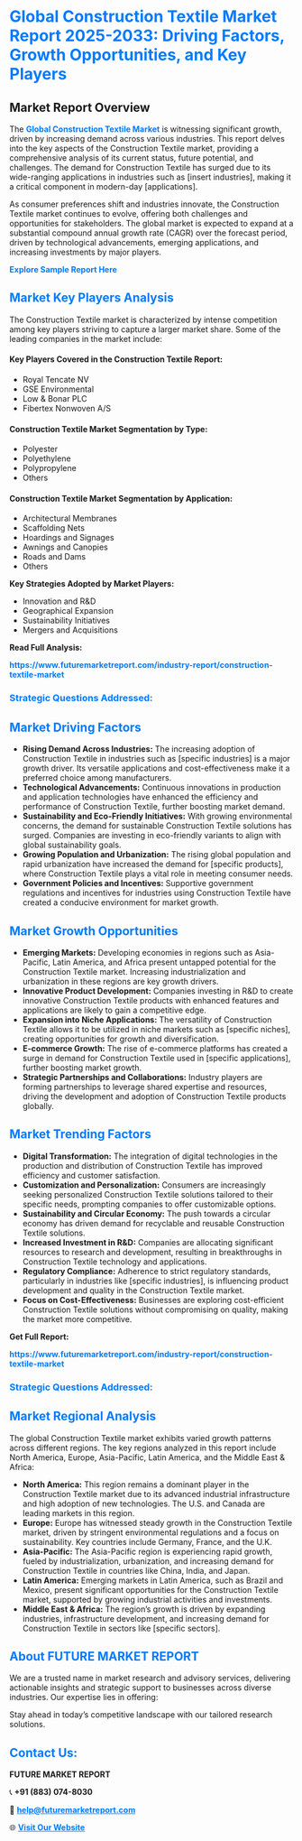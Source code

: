<h1 style="color: #007BFF;">Global Construction Textile Market Report 2025-2033: Driving Factors, Growth Opportunities, and Key Players</h1>

<section id="overview">
<h2>Market Report Overview</h2>
<p>The <a href="https://www.futuremarketreport.com/industry-report/construction-textile-market" style="color: #007BFF; text-decoration: none;"><strong>Global Construction Textile Market</strong></a> is witnessing significant growth, driven by increasing demand across various industries. This report delves into the key aspects of the Construction Textile market, providing a comprehensive analysis of its current status, future potential, and challenges. The demand for Construction Textile has surged due to its wide-ranging applications in industries such as [insert industries], making it a critical component in modern-day [applications].</p>
<p>As consumer preferences shift and industries innovate, the Construction Textile market continues to evolve, offering both challenges and opportunities for stakeholders. The global market is expected to expand at a substantial compound annual growth rate (CAGR) over the forecast period, driven by technological advancements, emerging applications, and increasing investments by major players.</p>
</section>

<section id="overview">
<p><a href="https://www.futuremarketreport.com/request-sample/reportId=83306" style="color: #007BFF; text-decoration: none;"><strong>Explore Sample Report Here</strong></a></p>
</section>

<section id="key-players">
<h2 style="color: #007BFF;">Market Key Players Analysis</h2>
<p>The Construction Textile market is characterized by intense competition among key players striving to capture a larger market share. Some of the leading companies in the market include:</p>
<h4>Key Players Covered in the Construction Textile Report:</h4>
<ul><li>Royal Tencate NV</li><li>GSE Environmental</li><li>Low &amp; Bonar PLC</li><li>Fibertex Nonwoven A/S</li></ul>
<h4>Construction Textile Market Segmentation by Type:</h4>
<ul><li>Polyester</li><li>Polyethylene</li><li>Polypropylene</li><li>Others</li></ul>

<h4>Construction Textile Market Segmentation by Application:</h4>
<ul><li>Architectural Membranes</li><li>Scaffolding Nets</li><li>Hoardings and Signages</li><li>Awnings and Canopies</li><li>Roads and Dams</li><li>Others</li></ul>
<p><strong>Key Strategies Adopted by Market Players:</strong></p>
<ul>
<li>Innovation and R&D</li>
<li>Geographical Expansion</li>
<li>Sustainability Initiatives</li>
<li>Mergers and Acquisitions</li>
</ul>
</section>

<section>
<p><strong>Read Full Analysis: </strong></p><a href="https://www.futuremarketreport.com/industry-report/construction-textile-market" style="color: #007BFF; text-decoration: none;"><strong>https://www.futuremarketreport.com/industry-report/construction-textile-market</strong></a>
<h3 style="color: #007BFF;">Strategic Questions Addressed:</h3>
</section>

<section id="driving-factors">
<h2 style="color: #007BFF;">Market Driving Factors</h2>
<ul>
<li><strong>Rising Demand Across Industries:</strong> The increasing adoption of Construction Textile in industries such as [specific industries] is a major growth driver. Its versatile applications and cost-effectiveness make it a preferred choice among manufacturers.</li>
<li><strong>Technological Advancements:</strong> Continuous innovations in production and application technologies have enhanced the efficiency and performance of Construction Textile, further boosting market demand.</li>
<li><strong>Sustainability and Eco-Friendly Initiatives:</strong> With growing environmental concerns, the demand for sustainable Construction Textile solutions has surged. Companies are investing in eco-friendly variants to align with global sustainability goals.</li>
<li><strong>Growing Population and Urbanization:</strong> The rising global population and rapid urbanization have increased the demand for [specific products], where Construction Textile plays a vital role in meeting consumer needs.</li>
<li><strong>Government Policies and Incentives:</strong> Supportive government regulations and incentives for industries using Construction Textile have created a conducive environment for market growth.</li>
</ul>
</section>

<section id="growth-opportunities">
<h2 style="color: #007BFF;">Market Growth Opportunities</h2>
<ul>
<li><strong>Emerging Markets:</strong> Developing economies in regions such as Asia-Pacific, Latin America, and Africa present untapped potential for the Construction Textile market. Increasing industrialization and urbanization in these regions are key growth drivers.</li>
<li><strong>Innovative Product Development:</strong> Companies investing in R&D to create innovative Construction Textile products with enhanced features and applications are likely to gain a competitive edge.</li>
<li><strong>Expansion into Niche Applications:</strong> The versatility of Construction Textile allows it to be utilized in niche markets such as [specific niches], creating opportunities for growth and diversification.</li>
<li><strong>E-commerce Growth:</strong> The rise of e-commerce platforms has created a surge in demand for Construction Textile used in [specific applications], further boosting market growth.</li>
<li><strong>Strategic Partnerships and Collaborations:</strong> Industry players are forming partnerships to leverage shared expertise and resources, driving the development and adoption of Construction Textile products globally.</li>
</ul>
</section>

<section id="trending-factors">
<h2 style="color: #007BFF;">Market Trending Factors</h2>
<ul>
<li><strong>Digital Transformation:</strong> The integration of digital technologies in the production and distribution of Construction Textile has improved efficiency and customer satisfaction.</li>
<li><strong>Customization and Personalization:</strong> Consumers are increasingly seeking personalized Construction Textile solutions tailored to their specific needs, prompting companies to offer customizable options.</li>
<li><strong>Sustainability and Circular Economy:</strong> The push towards a circular economy has driven demand for recyclable and reusable Construction Textile solutions.</li>
<li><strong>Increased Investment in R&D:</strong> Companies are allocating significant resources to research and development, resulting in breakthroughs in Construction Textile technology and applications.</li>
<li><strong>Regulatory Compliance:</strong> Adherence to strict regulatory standards, particularly in industries like [specific industries], is influencing product development and quality in the Construction Textile market.</li>
<li><strong>Focus on Cost-Effectiveness:</strong> Businesses are exploring cost-efficient Construction Textile solutions without compromising on quality, making the market more competitive.</li>
</ul>
</section>

<section>
<p><strong>Get Full Report: </strong></p><a href="https://www.futuremarketreport.com/industry-report/construction-textile-market" style="color: #007BFF; text-decoration: none;"><strong>https://www.futuremarketreport.com/industry-report/construction-textile-market</strong></a>
<h3 style="color: #007BFF;">Strategic Questions Addressed:</h3>
</section>


<section id="regional-analysis">
<h2 style="color: #007BFF;">Market Regional Analysis</h2>
<p>The global Construction Textile market exhibits varied growth patterns across different regions. The key regions analyzed in this report include North America, Europe, Asia-Pacific, Latin America, and the Middle East & Africa:</p>
<ul>
<li><strong>North America:</strong> This region remains a dominant player in the Construction Textile market due to its advanced industrial infrastructure and high adoption of new technologies. The U.S. and Canada are leading markets in this region.</li>
<li><strong>Europe:</strong> Europe has witnessed steady growth in the Construction Textile market, driven by stringent environmental regulations and a focus on sustainability. Key countries include Germany, France, and the U.K.</li>
<li><strong>Asia-Pacific:</strong> The Asia-Pacific region is experiencing rapid growth, fueled by industrialization, urbanization, and increasing demand for Construction Textile in countries like China, India, and Japan.</li>
<li><strong>Latin America:</strong> Emerging markets in Latin America, such as Brazil and Mexico, present significant opportunities for the Construction Textile market, supported by growing industrial activities and investments.</li>
<li><strong>Middle East & Africa:</strong> The region’s growth is driven by expanding industries, infrastructure development, and increasing demand for Construction Textile in sectors like [specific sectors].</li>
</ul>
</section>

<footer>
<h2 style="color: #007BFF;">About FUTURE MARKET REPORT</h2>
<p>We are a trusted name in market research and advisory services, delivering actionable insights and strategic support to businesses across diverse industries. Our expertise lies in offering:</p>

<p>Stay ahead in today’s competitive landscape with our tailored research solutions.</p>

<h2 style="color: #007BFF;">Contact Us:</h2>
<p><strong>FUTURE MARKET REPORT</strong></p>
<p>📞 <strong>+91 (883) 074-8030</strong></p>
<p>📧 <strong><a href="mailto:help@futuremarketreport.com" style="color: #007BFF;">help@futuremarketreport.com</a></strong></p>
<p>🌐 <strong><a href="https://www.futuremarketreport.com/" style="color: #007BFF;">Visit Our Website</a></strong></p>
</footer>